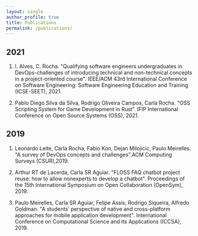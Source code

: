 ```yaml
---
layout: single
author_profile: true
title: Publications
permalink: /publications/
---
```


## 2021

1. I. Alves, C. Rocha. "Qualifying software engineers undergraduates in DevOps-challenges of introducing technical and non-technical concepts in a project-oriented course".  IEEE/ACM 43rd International Conference on Software Engineering: Software Engineering Education and Training (ICSE-SEET), 2021.

1. Pablo Diego Silva da Silva, Rodrigo Oliveira Campos, Carla Rocha. "OSS Scripting System for Game Development in Rust". IFIP International Conference on Open Source Systems (OSS), 2021.

## 2019

1. Leonardo Leite, Carla Rocha, Fabio Kon, Dejan Milojicic, Paulo Meirelles. "A survey of DevOps concepts and challenges".ACM Computing Surveys (CSUR),2019.

1. Arthur RT de Lacerda, Carla SR Aguiar. "FLOSS FAQ chatbot project reuse: how to allow nonexperts to develop a chatbot". Proceedings of the 15th International Symposium on Open Collaboration (OpenSym), 2019.

1. Paulo Meirelles, Carla SR Aguiar, Felipe Assis, Rodrigo Siqueira, Alfredo Goldman. "A students’ perspective of native and cross-platform approaches for mobile application development". International Conference on Computational Science and Its Applications (ICCSA), 2019.


